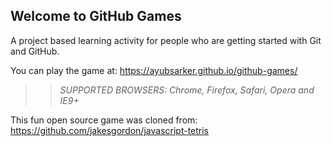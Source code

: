 ## Welcome to GitHub Games

A project based learning activity for people who are getting started with Git and GitHub.

You can play the game at: https://ayubsarker.github.io/github-games/

>> _*SUPPORTED BROWSERS*: Chrome, Firefox, Safari, Opera and IE9+_

This fun open source game was cloned from: https://github.com/jakesgordon/javascript-tetris
